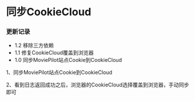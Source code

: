 # 同步CookieCloud

### 更新记录

- 1.2 移除三方依赖
- 1.1 修复CookieCloud覆盖到浏览器
- 1.0 同步MoviePilot站点Cookie到CookieCloud

1、同步MoviePilot站点Cookie到CookieCloud

2、看到日志返回成功之后，浏览器的CookieCloud选择覆盖到浏览器，手动同步即可